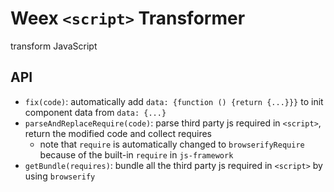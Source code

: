 # Weex `<script>` Transformer

transform JavaScript

## API

- `fix(code)`: automatically add `data: {function () {return {...}}}` to init component data from `data: {...}`
- `parseAndReplaceRequire(code)`: parse third party js required in `<script>`, return the modified code and collect requires
    * note that `require` is automatically changed to `browserifyRequire` because of the built-in `require` in `js-framework`
- `getBundle(requires)`: bundle all the third party js required in `<script>` by using `browserify`
